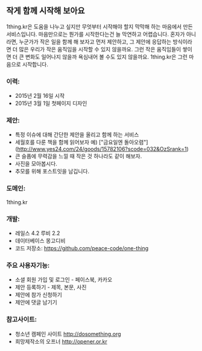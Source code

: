 ## 작게 함께 시작해 보아요

1thing.kr은 도움을 나누고 싶지만 무엇부터 시작해야 할지 막막해 하는 마음에서 만든 서비스입니다. 마음만으로는 뭔가를 시작한다는건 늘 막연하고 어렵습니다. 혼자가 아니라면, 누군가가 작은 일을 함께 해 보자고 먼저 제안하고, 그 제안에 응답하는 방식이라면 더 많은 우리가 작은 움직임을 시작할 수 있지 않을까요. 그런 작은 움직임들이 쌓이면 더 큰 변화도 일어나지 않을까 욕심내어 볼 수도 있지 않을까요. 1thing.kr은 그런 마음으로 시작합니다.

### 이력: 
* 2015년 2월 16일 시작
* 2015년 3월 1일 첫페이지 디자인

### 제안: 
* 특정 이슈에 대해 간단한 제안을 올리고 함께 하는 서비스
* 세월호를 다룬 책을 함께 읽어보자 예) ["금요일엔 돌아오렴"]
(http://www.yes24.com/24/goods/15782106?scode=032&OzSrank=1)
* 큰 슬픔에 무력감을 느낄 때 작은 것 하나라도 같이 해보자.
* 사진을 모아봅시다.
* 추모를 위해 포스트잇을 남깁니다.

### 도메인:
1thing.kr 

### 개발:
* 레일스 4.2 루비 2.2
* 데이터베이스 몽고디비
* 코드 저장소: https://github.com/peace-code/one-thing

### 주요 사용자기능:
* 소셜 회원 가입 및 로그인 - 페이스북, 카카오
* 제안 등록하기 - 제목, 본문, 사진
* 제안에 참가 신청하기
* 제안에 댓글 남기기

### 참고사이트:
* 청소년 캠페인 사이트 http://dosomething.org
* 희망제작소의 오프너 http://opener.or.kr
